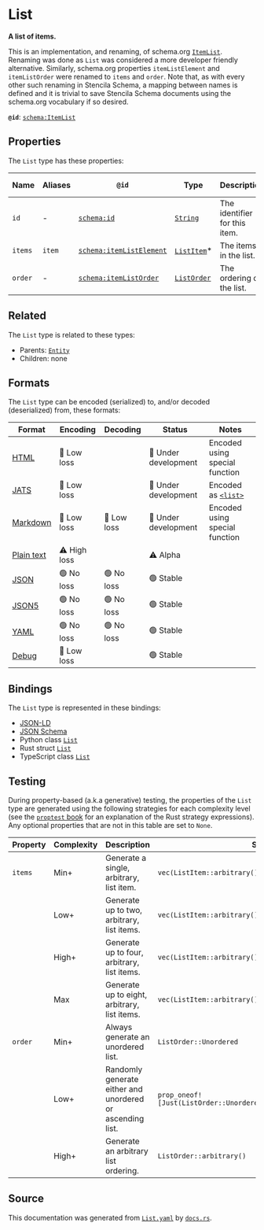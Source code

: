# List

**A list of items.**

This is an implementation, and renaming, of schema.org [`ItemList`](https://schema.org/ItemList).
Renaming was done as `List` was considered a more developer friendly alternative. Similarly,
schema.org properties `itemListElement` and `itemListOrder` were renamed to `items` and `order`.
Note that, as with every other such renaming in Stencila Schema, a mapping between names is
defined and it is trivial to save Stencila Schema documents using the schema.org vocabulary if so desired.


**`@id`**: [`schema:ItemList`](https://schema.org/ItemList)

## Properties

The `List` type has these properties:

| Name    | Aliases | `@id`                                                          | Type                                                                                                    | Description                   | Inherited from                                                                                   |
| ------- | ------- | -------------------------------------------------------------- | ------------------------------------------------------------------------------------------------------- | ----------------------------- | ------------------------------------------------------------------------------------------------ |
| `id`    | -       | [`schema:id`](https://schema.org/id)                           | [`String`](https://github.com/stencila/stencila/blob/main/docs/reference/schema/data/string.md)         | The identifier for this item. | [`Entity`](https://github.com/stencila/stencila/blob/main/docs/reference/schema/other/entity.md) |
| `items` | `item`  | [`schema:itemListElement`](https://schema.org/itemListElement) | [`ListItem`](https://github.com/stencila/stencila/blob/main/docs/reference/schema/prose/list-item.md)*  | The items in the list.        | -                                                                                                |
| `order` | -       | [`schema:itemListOrder`](https://schema.org/itemListOrder)     | [`ListOrder`](https://github.com/stencila/stencila/blob/main/docs/reference/schema/prose/list-order.md) | The ordering of the list.     | -                                                                                                |

## Related

The `List` type is related to these types:

- Parents: [`Entity`](https://github.com/stencila/stencila/blob/main/docs/reference/schema/other/entity.md)
- Children: none

## Formats

The `List` type can be encoded (serialized) to, and/or decoded (deserialized) from, these formats:

| Format                                                                                        | Encoding         | Decoding      | Status                 | Notes                                                                                              |
| --------------------------------------------------------------------------------------------- | ---------------- | ------------- | ---------------------- | -------------------------------------------------------------------------------------------------- |
| [HTML](https://github.com/stencila/stencila/blob/main/docs/reference/formats/html.md)         | 🔷 Low loss       |               | 🚧 Under development    | Encoded using special function                                                                     |
| [JATS](https://github.com/stencila/stencila/blob/main/docs/reference/formats/jats.md)         | 🔷 Low loss       |               | 🚧 Under development    | Encoded as [`<list>`](https://jats.nlm.nih.gov/articleauthoring/tag-library/1.3/element/list.html) |
| [Markdown](https://github.com/stencila/stencila/blob/main/docs/reference/formats/markdown.md) | 🔷 Low loss       | 🔷 Low loss    | 🚧 Under development    | Encoded using special function                                                                     |
| [Plain text](https://github.com/stencila/stencila/blob/main/docs/reference/formats/text.md)   | ⚠️ High loss     |               | ⚠️ Alpha               |                                                                                                    |
| [JSON](https://github.com/stencila/stencila/blob/main/docs/reference/formats/json.md)         | 🟢 No loss        | 🟢 No loss     | 🟢 Stable               |                                                                                                    |
| [JSON5](https://github.com/stencila/stencila/blob/main/docs/reference/formats/json5.md)       | 🟢 No loss        | 🟢 No loss     | 🟢 Stable               |                                                                                                    |
| [YAML](https://github.com/stencila/stencila/blob/main/docs/reference/formats/yaml.md)         | 🟢 No loss        | 🟢 No loss     | 🟢 Stable               |                                                                                                    |
| [Debug](https://github.com/stencila/stencila/blob/main/docs/reference/formats/debug.md)       | 🔷 Low loss       |               | 🟢 Stable               |                                                                                                    |

## Bindings

The `List` type is represented in these bindings:

- [JSON-LD](https://stencila.dev/List.jsonld)
- [JSON Schema](https://stencila.dev/List.schema.json)
- Python class [`List`](https://github.com/stencila/stencila/blob/main/python/python/stencila/types/list.py)
- Rust struct [`List`](https://github.com/stencila/stencila/blob/main/rust/schema/src/types/list.rs)
- TypeScript class [`List`](https://github.com/stencila/stencila/blob/main/typescript/src/types/List.ts)

## Testing

During property-based (a.k.a generative) testing, the properties of the `List` type are generated using the following strategies for each complexity level (see the [`proptest` book](https://proptest-rs.github.io/proptest/) for an explanation of the Rust strategy expressions). Any optional properties that are not in this table are set to `None`.

| Property | Complexity | Description                                               | Strategy                                                             |
| -------- | ---------- | --------------------------------------------------------- | -------------------------------------------------------------------- |
| `items`  | Min+       | Generate a single, arbitrary, list item.                  | `vec(ListItem::arbitrary(), size_range(1..=1))`                      |
|          | Low+       | Generate up to two, arbitrary, list items.                | `vec(ListItem::arbitrary(), size_range(1..=2))`                      |
|          | High+      | Generate up to four, arbitrary, list items.               | `vec(ListItem::arbitrary(), size_range(1..=4))`                      |
|          | Max        | Generate up to eight, arbitrary, list items.              | `vec(ListItem::arbitrary(), size_range(1..=8))`                      |
| `order`  | Min+       | Always generate an unordered list.                        | `ListOrder::Unordered`                                               |
|          | Low+       | Randomly generate either and unordered or ascending list. | `prop_oneof![Just(ListOrder::Unordered),Just(ListOrder::Ascending)]` |
|          | High+      | Generate an arbitrary list ordering.                      | `ListOrder::arbitrary()`                                             |

## Source

This documentation was generated from [`List.yaml`](https://github.com/stencila/stencila/blob/main/schema/List.yaml) by [`docs.rs`](https://github.com/stencila/stencila/blob/main/rust/schema-gen/src/docs.rs).